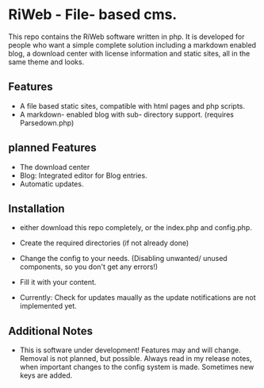 # RiWeb - File- based cms.
This repo contains the RiWeb software written in php. It is developed for people who want a simple complete solution including a markdown enabled blog, a download center with license information and static sites, all in the same theme and looks.

## Features
- A file based static sites, compatible with html pages and php scripts.
- A markdown- enabled blog with sub- directory support. (requires Parsedown.php)

## planned Features
- The download center
- Blog: Integrated editor for Blog entries.
- Automatic updates.

## Installation
- either download this repo completely, or the index.php and config.php.
- Create the required directories (if not already done)
- Change the config to your needs. (Disabling unwanted/ unused components, so you don't get any errors!)
- Fill it with your content.

- Currently: Check for updates maually as the update notifications are not implemented yet.

## Additional Notes
- This is software under development! Features may and will change. Removal is not planned, but possible. Always read in my release notes, when important changes to the config system is made. Sometimes new keys are added. 

